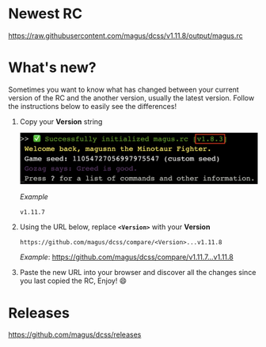 # Newest RC

https://raw.githubusercontent.com/magus/dcss/v1.11.8/output/magus.rc

# What's new?

Sometimes you want to know what has changed between your current version
of the RC and the another version, usually the latest version.
Follow the instructions below to easily see the differences!

1. Copy your **Version** string

    ![Example screenshot highlighting magus.rc version string](https://raw.githubusercontent.com/magus/dcss/master/static/version-string-example.97956d.png)

    _Example_
    ```
    v1.11.7
    ```

1. Using the URL below, replace **`<Version>`** with your **Version**

    ```
    https://github.com/magus/dcss/compare/<Version>...v1.11.8
    ```
    _Example_: https://github.com/magus/dcss/compare/v1.11.7...v1.11.8

1. Paste the new URL into your browser and discover all the changes since you last copied the RC, Enjoy! 😄


# Releases

https://github.com/magus/dcss/releases


